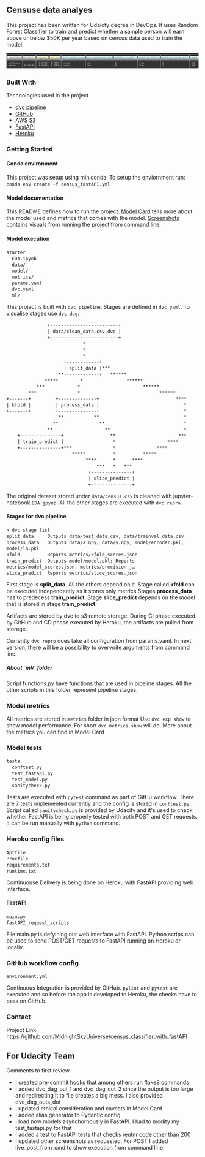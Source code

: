 ## Censuse data analyes

This project has been written for Udaicty degree in DevOps.
It uses Random Forest Classifier to train and predict whether a sample person
will earn above or below  $50K per year based on cencus data used to train the model.

![model experiment with metrics](/screenshots/dvc_exp_show.png)

### Built With
Technologies used in the project
* [dvc pipeline](https://dvc.org/doc/start/data-pipelines)
* [GitHub](github.com)
* [AWS S3](https://aws.amazon.com/s3/)
* [FastAPI](https://fastapi.tiangolo.com/)
* [Heroku](https://heroku.com/)


### Getting Started

#### Conda environment
This project was setup using miniconda. To setup the enviornment run:
```conda env create -f census_fastAPI.yml```

#### Model documentation
This README defines how to run the project. [Model Card](model_card.md) tells more about
the model used and metrics that comes with the model.
[Screenshots](/screenshots/) contains visuals from running the project from command line


#### Model execution
```
starter
  EDA.ipynb
  data/
  model/
  metrics/
  params.yaml
  dvc.yaml
  ml/
```
This project is built with `dvc pipeline`. Stages are defined in `dvc.yaml`.
To visualise stages use `dvc dag`:
```
               +-------------------------+
               | data/clean_data.csv.dvc |
               +-------------------------+
                            *
                            *
                            *
                     +------------+
                     | split_data |***
                   **+------------+   ******
              *****        *                ******
           ***            *                       ******
        ***               *                             ******
+-------+         +--------------+                            ****
| kfold |         | process_data |                               *
+-------+         +--------------+                               *
                   **           **                               *
                 **               **                             *
               **                   **                           *
    +---------------+                 **                       ***
    | train_predict |                  *                   ****
    +---------------+***               *               ****
                        *****          *          *****
                             ****      *      ****
                                 ***   *   ***
                              +---------------+
                              | slice_predict |
                              +---------------+

```

The original dataset stored under `data/census.csv` is cleaned with jupyter-notebook `EDA.jpynb`.
All the other stages are executed with `dvc repro`.

#### Stages for dvc pipeline
```
> dvc stage list
split_data     Outputs data/test_data.csv, data/trainval_data.csv
process_data   Outputs data/X.npy, data/y.npy, model/encoder.pkl, model/lb.pkl
kfold          Reports metrics/kfold_scores.json
train_predict  Outputs model/model.pkl; Reports metrics/model_scores.json, metrics/precision.j…
slice_predict  Reports metrics/slice_scores.json
```

First stage is **split_data**. All the others depend on it.
Stage called **kfold** can be executed independently as it stores only metrics
Stages **process_data** has to predecess **train_predict**.
Stage **slice_predict** depends on the model that is stored in stage **train_predict**.

Artifacts are stored by dvc to s3 remote storage. During CI phase executed by GitHub
and CD phase executed by Heroku, the artifacts are pulled from storage.

Currently `dvc repro` does take all configuration from params.yaml.
In next version, there will be a possibility to overwrite arguments from command line.

##### About `ml/' folder
Script functions.py have functions that are used in pipeline stages.
All the other scripts in this folder represent pipeline stages.


### Model metrics
All metrics are stored in `metrics` folder in json format
Use `dvc exp show` to show model performance. For short `dvc metrics show` will do.
More about the metrics you can find in Model Card

### Model tests
```
tests
  conftest.py
  test_fastapi.py
  test_model.py
  sanitycheck.py
```
Tests are executed with `pytest` command as part of GitHu workflow.
There are 7 tests implemented currently and the config is stored in `conftest.py`.
Script called `sanitycheck.py` is provided by Udacity and it's used to check
whether FastAPI is being properly tested with both POST and GET requests.
It can be run manually with `python` command.

### Heroku config files
```
Aptfile
Procfile
requirements.txt
runtime.txt
```
Continuouse Delivery is being done on Heroku with FastAPI providing web interface.

#### FastAPI
```
main.py
fastAPI_request_scripts
```
File main.py is defyining our web interface with FastAPI. Python scrips can be used to send
POST/GET requests to FastAPI running on Heroku or locally.


### GitHub workflow config
```
environment.yml
```
Continuous Integration is provided by GitHub.
`pylint` and `pytest` are executed and so before the app is developed to Heroku,
the checks have to pass on GitHub.


### Contact
Project Link: https://github.com/MidnightSkyUniverse/census_classifier_with_fastAPI


## For Udacity Team
Comments to first review
* I created pre-commit hooks that among others run flake8 commands
* I added dvc_dag_out_1 and dvc_dag_out_2 since the putput is too large and redirecting it to file
creates a big mess. I also provided dvc_dag_outs_dot
* I updated ethical consideration and caveats in Model Card
* I added alias generator to Pydantic config
* I load now models asynchornously in FastAPI. I had to modity my test_fastapi.py for that
* I added a test to FastAPI tests that checks reutnr code other than 200
* I updated other screenshots as requested. For POST I added live_post_from_cmd to show execution 
from command line

